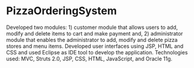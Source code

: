 # PizzaOrderingSystem
Developed two modules:  1) customer module that allows users to add, modify and delete items to cart and make payment and, 2) administrator module that enables the administrator to add, modify and delete pizza stores and menu items.  Developed user interfaces using JSP, HTML and CSS and used Eclipse as IDE tool to develop the application. Technologies used: MVC, Struts 2.0, JSP, CSS, HTML, JavaScript, and Oracle 11g.  
